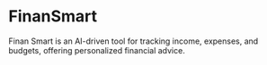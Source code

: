 # FinanSmart
Finan Smart is an AI-driven tool for tracking income, expenses, and budgets, offering personalized financial advice.

